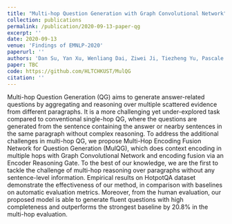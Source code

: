 ```yaml
---
title: "Multi-hop Question Generation with Graph Convolutional Network"
collection: publications
permalink: /publication/2020-09-13-paper-qg
excerpt: ''
date: 2020-09-13
venue: 'Findings of EMNLP-2020'
paperurl: ''
authors: 'Dan Su, Yan Xu, Wenliang Dai, Ziwei Ji, Tiezheng Yu, Pascale Fung'
paper: TBC
code: https://github.com/HLTCHKUST/MulQG
citation: ''
---
```

Multi-hop Question Generation (QG) aims to generate answer-related questions by aggregating and reasoning over multiple scattered evidence from different paragraphs. It is a more challenging yet under-explored task compared to conventional single-hop QG, where the questions are generated from the sentence containing the answer or nearby sentences in the same paragraph without complex reasoning. To address the additional challenges in multi-hop QG, we propose Multi-Hop Encoding Fusion Network for Question Generation (MulQG), which does context encoding in multiple hops with Graph Convolutional Network and encoding fusion via an Encoder Reasoning Gate. To the best of our knowledge, we are the first to tackle the challenge of multi-hop reasoning over paragraphs without any sentence-level information. Empirical results on HotpotQA dataset demonstrate the effectiveness of our method, in comparison with baselines on automatic evaluation metrics. Moreover, from the human evaluation, our proposed model is able to generate fluent questions with high completeness and outperforms the strongest baseline by 20.8% in the multi-hop evaluation.
